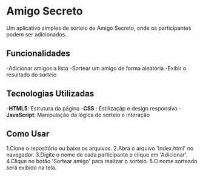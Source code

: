 # Amigo Secreto

Um aplicativo simples de sorteio de Amigo Secreto, onde os participantes podem ser adicionados.

## Funcionalidades

-Adicionar amigos a lista
-Sortear um amigo de forma aleatória
-Exibir o resultado do sorteio

## Tecnologias Utilizadas

-**HTML5**: Estrutura da página
-**CSS** : Estilizaçãp e design responsivo
-**JavaScript**: Manipulação da lógica do sorteio e interação

## Como Usar

1.Clone o repositório ou baixe os arquivos.
2.Abra o arquivo 'Index.html' no navegador.
3.Digite o nome de cada participante e clique em 'Adicionar'.
4.Clique no botão 'Sortear amigo' para realizar o sorteio.
5.O nome sorteado será exibido na tela.
